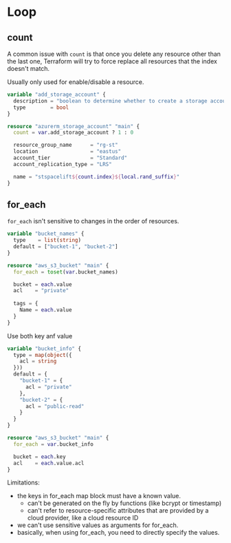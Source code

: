 # Loop

## count
A common issue with `count` is that once you delete any resource other than the last one, 
Terraform will try to force replace all resources that the index doesn't match.

Usually only used for enable/disable a resource.
```tf
variable "add_storage_account" {
  description = "boolean to determine whether to create a storage account or not"
  type        = bool
}

resource "azurerm_storage_account" "main" {
  count = var.add_storage_account ? 1 : 0

  resource_group_name      = "rg-st"
  location                 = "eastus"
  account_tier             = "Standard"
  account_replication_type = "LRS"

  name = "stspacelift${count.index}${local.rand_suffix}"
}
```

## for_each
`for_each` isn't sensitive to changes in the order of resources.
```tf
variable "bucket_names" {
  type    = list(string)
  default = ["bucket-1", "bucket-2"]
}

resource "aws_s3_bucket" "main" {
  for_each = toset(var.bucket_names)

  bucket = each.value
  acl    = "private"
  
  tags = {
    Name = each.value
  }
}
```

Use both key anf value
```tf
variable "bucket_info" {
  type = map(object({
    acl = string
  }))
  default = {
    "bucket-1" = {
      acl = "private"
    },
    "bucket-2" = {
      acl = "public-read"
    }
  }
}

resource "aws_s3_bucket" "main" {
  for_each = var.bucket_info

  bucket = each.key
  acl    = each.value.acl
}
```

Limitations:
- the keys in for_each map block must have a known value.
  - can't be generated on the fly by functions (like bcrypt or timestamp)
  - can't refer to resource-specific attributes that are provided by a cloud provider, like a cloud resource ID
- we can't use sensitive values as arguments for for_each.
- basically, when using for_each, you need to directly specify the values.
